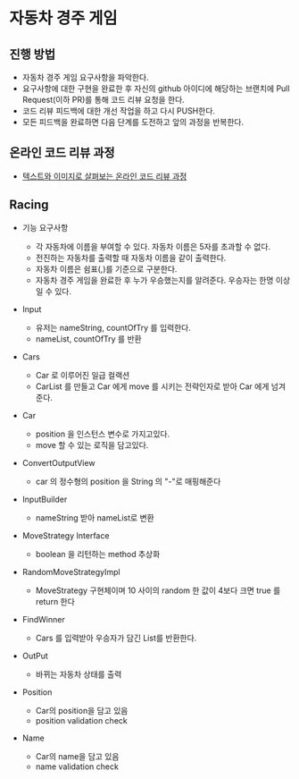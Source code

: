 # 자동차 경주 게임
## 진행 방법
* 자동차 경주 게임 요구사항을 파악한다.
* 요구사항에 대한 구현을 완료한 후 자신의 github 아이디에 해당하는 브랜치에 Pull Request(이하 PR)를 통해 코드 리뷰 요청을 한다.
* 코드 리뷰 피드백에 대한 개선 작업을 하고 다시 PUSH한다.
* 모든 피드백을 완료하면 다음 단계를 도전하고 앞의 과정을 반복한다.

## 온라인 코드 리뷰 과정
* [텍스트와 이미지로 살펴보는 온라인 코드 리뷰 과정](https://github.com/next-step/nextstep-docs/tree/master/codereview)

## Racing
* 기능 요구사항 
  * 각 자동차에 이름을 부여할 수 있다. 자동차 이름은 5자를 초과할 수 없다.
  * 전진하는 자동차를 출력할 때 자동차 이름을 같이 출력한다.
  * 자동차 이름은 쉼표(,)를 기준으로 구분한다.
  * 자동차 경주 게임을 완료한 후 누가 우승했는지를 알려준다. 우승자는 한명 이상일 수 있다.

* Input
  * 유저는 nameString, countOfTry 를 입력한다.
  * nameList, countOfTry 를 반환
* Cars
  * Car 로 이루어진 일급 컬랙션
  * CarList 를 만들고 Car 에게 move 를 시키는 전략인자로 받아 Car 에게 넘겨준다.
* Car
  * position 을 인스턴스 변수로 가지고있다.
  * move 할 수 있는 로직을 담고있다.
* ConvertOutputView
  * car 의 정수형의 position 을 String 의 "-"로 매핑해준다
* InputBuilder
  * nameString 받아 nameList로 변환 
* MoveStrategy Interface
  * boolean 을 리턴하는 method 추상화
* RandomMoveStrategyImpl
  * MoveStrategy 구현체이며 10 사이의 random 한 값이 4보다 크면 true 를 return 한다
* FindWinner
  * Cars 를 입력받아 우승자가 담긴 List<Car>를 반환한다.
* OutPut
  * 바뀌는 자동차 상태를 출력
* Position
  * Car의 position을 담고 있음
  * position validation check
* Name
  * Car의 name을 담고 있음 
  * name validation check
